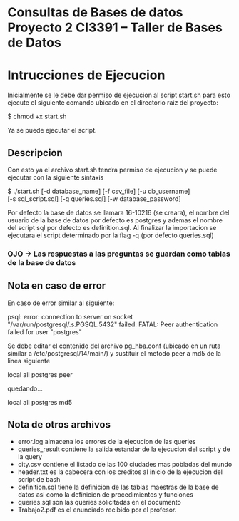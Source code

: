 # Consultas de Bases de datos Proyecto 2 CI3391 – Taller de Bases de Datos

# Intrucciones de Ejecucion
Inicialmente se le debe dar permiso de ejecucion al script start.sh
para esto ejecute el siguiente comando ubicado en el directorio raiz del proyecto:

$ chmod +x start.sh

Ya se puede ejecutar el script.

## Descripcion

Con esto ya el archivo start.sh tendra permiso de ejecucion y 
se puede ejecutar con la siguiente sintaxis

$ ./start.sh [-d database_name] [-f csv_file] [-u db_username] \
    [-s sql_script.sql] [-q queries.sql] [-w database_password]

Por defecto la base de datos se llamara 16-10216 (se creara), el nombre del usuario de la base de datos por defecto es postgres y ademas el nombre del script sql por defecto es definition.sql. Al finalizar la importacion se ejecutara el script determinado por la flag -q (por defecto queries.sql)

### OJO -> Las respuestas a las preguntas se guardan como tablas de la base de datos

## Nota en caso de error
En caso de error similar al siguiente:

psql: error: connection to server on socket "/var/run/postgresql/.s.PGSQL.5432" failed: FATAL:  Peer authentication failed for user "postgres"

Se debe editar el contenido del archivo pg_hba.conf (ubicado en un ruta similar a /etc/postgresql/14/main/) y sustituir el metodo peer a md5 de la linea siguiente

local   all             postgres                                peer

quedando...

local   all             postgres                                md5

## Nota de otros archivos
- error.log almacena los errores de la ejecucion de las queries
- queries_result contiene la salida estandar de la ejecucion del script y de la query
- city.csv contiene el listado de las 100 ciudades mas pobladas del mundo
- header.txt es la cabecera con los creditos al inicio de la ejecucion del script de bash
- definition.sql tiene la definicion de las tablas maestras de la base de datos asi como la definicion de procedimientos y funciones
- queries.sql son las queries solicitadas en el documento
- Trabajo2.pdf es el enunciado recibido por el profesor.

